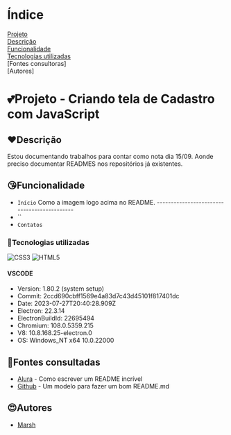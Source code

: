 # Índice

[Projeto](https://github.com/MarshyyUWU/cadastroJava/blob/main/README.md#projeto---criando-tela-de-cadastro-com-javascript)  
[Descrição](https://github.com/MarshyyUWU/cadastroJava/blob/main/README.md#%EF%B8%8Fdescri%C3%A7%C3%A3o)  
[Funcionalidade](https://github.com/MarshyyUWU/cadastroJava/blob/main/README.md#funcionalidade)  
[Tecnologias utilizadas](https://github.com/MarshyyUWU/cadastroJava/blob/main/README.md#tecnologias-utilizadas)  
[Fontes consultoras]  
[Autores]  

# 💕Projeto - Criando tela de Cadastro com JavaScript

## ❤️Descrição

Estou documentando trabalhos para contar como nota dia 15/09. Aonde preciso documentar READMES nos repositórios já existentes.

## 😘Funcionalidade

- `Início`
Como a imagem logo acima no README. --------------------------------------------
- ``
- `Contatos`
### 💖Tecnologias utilizadas
![CSS3](https://img.shields.io/badge/css3-%231572B6.svg?style=for-the-badge&logo=css3&logoColor=white)
![HTML5](https://img.shields.io/badge/html5-%23E34F26.svg?style=for-the-badge&logo=html5&logoColor=white)
#### VSCODE
- Version: 1.80.2 (system setup)  
- Commit: 2ccd690cbff1569e4a83d7c43d45101f817401dc  
- Date: 2023-07-27T20:40:28.909Z  
- Electron: 22.3.14  
- ElectronBuildId: 22695494  
- Chromium: 108.0.5359.215   
- V8: 10.8.168.25-electron.0  
- OS: Windows_NT x64 10.0.22000  
## 🥰Fontes consultadas

* [Alura](https://www.alura.com.br/artigos/escrever-bom-readme) - Como escrever um README incrível
* [Github](https://gist.github.com/lohhans/f8da0b147550df3f96914d3797e9fb89) - Um modelo para fazer um bom README.md

## 😍Autores
* [Marsh](https://github.com/MarshyyUWU)

